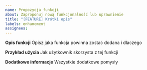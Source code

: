 ```yaml
---
name: Propozycja funkcji
about: Zaproponuj nową funkcjonalność lub uprawnienie
title: "[FEATURE] Krótki opis"
labels: enhancment
assignees:
---
```


**Opis funkcji**
Opisz jaka funkcja powinna zostać dodana i dlaczego

**Przykład użycia**
Jak użytkownik skorzysta z tej funkcji 

**Dodatkowe informacje**
Wszystkie dodatkowe pomysły
